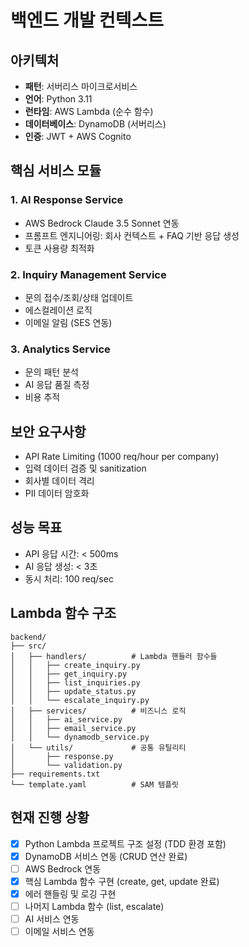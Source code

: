 # 백엔드 개발 컨텍스트

## 아키텍처
- **패턴**: 서버리스 마이크로서비스
- **언어**: Python 3.11
- **런타임**: AWS Lambda (순수 함수)
- **데이터베이스**: DynamoDB (서버리스)
- **인증**: JWT + AWS Cognito

## 핵심 서비스 모듈

### 1. AI Response Service
- AWS Bedrock Claude 3.5 Sonnet 연동
- 프롬프트 엔지니어링: 회사 컨텍스트 + FAQ 기반 응답 생성
- 토큰 사용량 최적화

### 2. Inquiry Management Service  
- 문의 접수/조회/상태 업데이트
- 에스컬레이션 로직
- 이메일 알림 (SES 연동)

### 3. Analytics Service
- 문의 패턴 분석
- AI 응답 품질 측정
- 비용 추적

## 보안 요구사항
- API Rate Limiting (1000 req/hour per company)
- 입력 데이터 검증 및 sanitization
- 회사별 데이터 격리
- PII 데이터 암호화

## 성능 목표
- API 응답 시간: < 500ms
- AI 응답 생성: < 3초
- 동시 처리: 100 req/sec

## Lambda 함수 구조
```
backend/
├── src/
│   ├── handlers/          # Lambda 핸들러 함수들
│   │   ├── create_inquiry.py
│   │   ├── get_inquiry.py
│   │   ├── list_inquiries.py
│   │   ├── update_status.py
│   │   └── escalate_inquiry.py
│   ├── services/          # 비즈니스 로직
│   │   ├── ai_service.py
│   │   ├── email_service.py
│   │   └── dynamodb_service.py
│   └── utils/             # 공통 유틸리티
│       ├── response.py
│       └── validation.py
├── requirements.txt
└── template.yaml          # SAM 템플릿
```

## 현재 진행 상황
- [x] Python Lambda 프로젝트 구조 설정 (TDD 환경 포함)
- [x] DynamoDB 서비스 연동 (CRUD 연산 완료)
- [ ] AWS Bedrock 연동
- [x] 핵심 Lambda 함수 구현 (create, get, update 완료)
- [x] 에러 핸들링 및 로깅 구현
- [ ] 나머지 Lambda 함수 (list, escalate)
- [ ] AI 서비스 연동
- [ ] 이메일 서비스 연동
